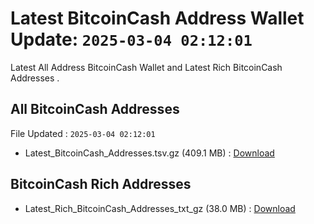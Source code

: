 # Latest BitcoinCash Address Wallet Update: `2025-03-04 02:12:01`

Latest All Address BitcoinCash Wallet and Latest Rich BitcoinCash Addresses .

## All BitcoinCash Addresses

File Updated : `2025-03-04 02:12:01`

- Latest_BitcoinCash_Addresses.tsv.gz (409.1 MB) : [Download](https://github.com/Pymmdrza/Rich-Address-Wallet/releases/tag/BitcoinCash)

## BitcoinCash Rich Addresses

- Latest_Rich_BitcoinCash_Addresses_txt_gz (38.0 MB) : [Download](https://github.com/Pymmdrza/Rich-Address-Wallet/releases/tag/BitcoinCash)
